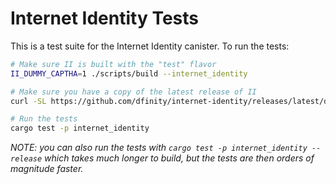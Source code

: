 # Internet Identity Tests

This is a test suite for the Internet Identity canister. To run the tests:

``` bash
# Make sure II is built with the "test" flavor
II_DUMMY_CAPTHA=1 ./scripts/build --internet_identity

# Make sure you have a copy of the latest release of II
curl -SL https://github.com/dfinity/internet-identity/releases/latest/download/internet_identity_test.wasm -o internet_identity_previous.wasm

# Run the tests
cargo test -p internet_identity
```

_NOTE: you can also run the tests with `cargo test -p internet_identity --release` which takes much longer to build, but the tests are then orders of magnitude faster._
